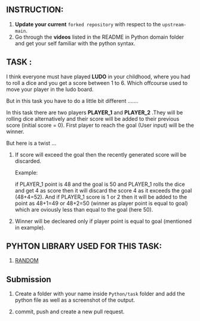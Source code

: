 ## INSTRUCTION:

1. **Update your current** `forked repository` with respect to the `upstream-main`.
2. Go through the **videos** listed in the README in Python domain folder and get your self familiar with the python syntax.


## TASK :

I think everyone must have played **LUDO** in your childhood, where you had to roll a dice and you get a score between 1 to 6. Which offcourse used to move your player in the ludo board.

But in this task you have to do a little bit different .......

In this task there are two players **PLAYER_1** and **PLAYER_2** .They will be rolling dice alternatively and their score will be added to their previous score (initial score = 0). First player to reach the goal (User input) will be the winner.

But here is a twist ...

1. If score will exceed the goal then the recently generated score will be discarded.

    Example:
	
	if PLAYER_1 point is 48 and the goal is 50 and PLAYER_1 rolls the dice and get  4 as score then it will discard the score 4 as it exceeds the goal (48+4=52). And if PLAYER_1 score is 1 or 2 then it will be added to the point as 48+1=49 or 
	48+2=50 (winner as player point is equal to goal) which are oviously less than equal to the goal (here 50).

2. Winner will be decleared only if player point is equal to goal (mentioned in example).


## PYHTON LIBRARY USED FOR THIS TASK:
1. [RANDOM](https://www.geeksforgeeks.org/python-random-module/)

## Submission
1. Create a folder with your name inside `Python/task` folder and add the python file as well as a screenshot of the output.

2. commit, push and create a new pull request.